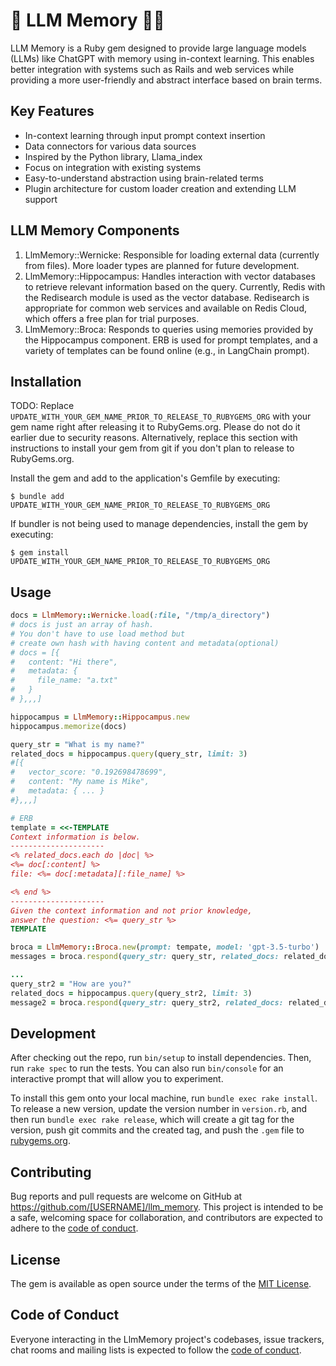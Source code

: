 # 🧠 LLM Memory 🌊🐴

LLM Memory is a Ruby gem designed to provide large language models (LLMs) like ChatGPT with memory using in-context learning.
This enables better integration with systems such as Rails and web services while providing a more user-friendly and abstract interface based on brain terms.

## Key Features

- In-context learning through input prompt context insertion
- Data connectors for various data sources
- Inspired by the Python library, Llama_index
- Focus on integration with existing systems
- Easy-to-understand abstraction using brain-related terms
- Plugin architecture for custom loader creation and extending LLM support

## LLM Memory Components

1. LlmMemory::Wernicke: Responsible for loading external data (currently from files). More loader types are planned for future development.
2. LlmMemory::Hippocampus: Handles interaction with vector databases to retrieve relevant information based on the query. Currently, Redis with the Redisearch module is used as the vector database. Redisearch is appropriate for common web services and available on Redis Cloud, which offers a free plan for trial purposes.
3. LlmMemory::Broca: Responds to queries using memories provided by the Hippocampus component. ERB is used for prompt templates, and a variety of templates can be found online (e.g., in LangChain prompt).

## Installation

TODO: Replace `UPDATE_WITH_YOUR_GEM_NAME_PRIOR_TO_RELEASE_TO_RUBYGEMS_ORG` with your gem name right after releasing it to RubyGems.org. Please do not do it earlier due to security reasons. Alternatively, replace this section with instructions to install your gem from git if you don't plan to release to RubyGems.org.

Install the gem and add to the application's Gemfile by executing:

    $ bundle add UPDATE_WITH_YOUR_GEM_NAME_PRIOR_TO_RELEASE_TO_RUBYGEMS_ORG

If bundler is not being used to manage dependencies, install the gem by executing:

    $ gem install UPDATE_WITH_YOUR_GEM_NAME_PRIOR_TO_RELEASE_TO_RUBYGEMS_ORG

## Usage

```ruby
docs = LlmMemory::Wernicke.load(:file, "/tmp/a_directory")
# docs is just an array of hash.
# You don't have to use load method but
# create own hash with having content and metadata(optional)
# docs = [{
#   content: "Hi there",
#   metadata: {
#     file_name: "a.txt"
#   }
# },,,]

hippocampus = LlmMemory::Hippocampus.new
hippocampus.memorize(docs)

query_str = "What is my name?"
related_docs = hippocampus.query(query_str, limit: 3)
#[{
#   vector_score: "0.192698478699",
#   content: "My name is Mike",
#   metadata: { ... }
#},,,]

# ERB
template = <<-TEMPLATE
Context information is below.
---------------------
<% related_docs.each do |doc| %>
<%= doc[:content] %>
file: <%= doc[:metadata][:file_name] %>

<% end %>
---------------------
Given the context information and not prior knowledge,
answer the question: <%= query_str %>
TEMPLATE

broca = LlmMemory::Broca.new(prompt: tempate, model: 'gpt-3.5-turbo')
messages = broca.respond(query_str: query_str, related_docs: related_docs)

...
query_str2 = "How are you?"
related_docs = hippocampus.query(query_str2, limit: 3)
message2 = broca.respond(query_str: query_str2, related_docs: related_docs)
```

## Development

After checking out the repo, run `bin/setup` to install dependencies. Then, run `rake spec` to run the tests. You can also run `bin/console` for an interactive prompt that will allow you to experiment.

To install this gem onto your local machine, run `bundle exec rake install`. To release a new version, update the version number in `version.rb`, and then run `bundle exec rake release`, which will create a git tag for the version, push git commits and the created tag, and push the `.gem` file to [rubygems.org](https://rubygems.org).

## Contributing

Bug reports and pull requests are welcome on GitHub at https://github.com/[USERNAME]/llm_memory. This project is intended to be a safe, welcoming space for collaboration, and contributors are expected to adhere to the [code of conduct](https://github.com/[USERNAME]/llm_memory/blob/master/CODE_OF_CONDUCT.md).

## License

The gem is available as open source under the terms of the [MIT License](https://opensource.org/licenses/MIT).

## Code of Conduct

Everyone interacting in the LlmMemory project's codebases, issue trackers, chat rooms and mailing lists is expected to follow the [code of conduct](https://github.com/[USERNAME]/llm_memory/blob/master/CODE_OF_CONDUCT.md).
